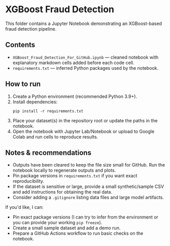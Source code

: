 # XGBoost Fraud Detection

This folder contains a Jupyter Notebook demonstrating an XGBoost-based fraud detection pipeline.

## Contents
- `XGBoost_Fraud_Detection_For_GitHub.ipynb` — cleaned notebook with explanatory markdown cells added before each code cell.
- `requirements.txt` — inferred Python packages used by the notebook.

## How to run
1. Create a Python environment (recommended Python 3.9+).
2. Install dependencies:
   ```
   pip install -r requirements.txt
   ```
3. Place your dataset(s) in the repository root or update the paths in the notebook.
4. Open the notebook with Jupyter Lab/Notebook or upload to Google Colab and run cells to reproduce results.

## Notes & recommendations
- Outputs have been cleared to keep the file size small for GitHub. Run the notebook locally to regenerate outputs and plots.
- Pin package versions in `requirements.txt` if you want exact reproducibility.
- If the dataset is sensitive or large, provide a small synthetic/sample CSV and add instructions for obtaining the real data.
- Consider adding a `.gitignore` listing data files and large model artifacts.

If you'd like, I can:
- Pin exact package versions (I can try to infer from the environment or you can provide your working `pip freeze`).
- Create a small sample dataset and add a demo run.
- Prepare a GitHub Actions workflow to run basic checks on the notebook.

